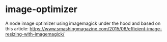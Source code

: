 # image-optimizer
A node image optimizer using imagemagick under the hood and based on this article: https://www.smashingmagazine.com/2015/06/efficient-image-resizing-with-imagemagick/

